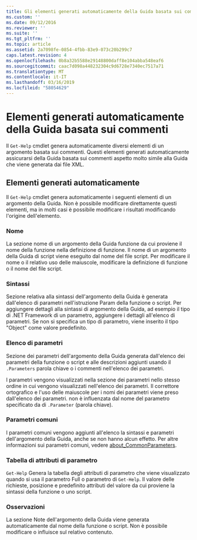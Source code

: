 ```yaml
---
title: Gli elementi generati automaticamente della Guida basata sui commenti | Microsoft Docs
ms.custom: ''
ms.date: 09/12/2016
ms.reviewer: ''
ms.suite: ''
ms.tgt_pltfrm: ''
ms.topic: article
ms.assetid: 2a7098fe-0854-4fbb-83e9-073c20b299c7
caps.latest.revision: 4
ms.openlocfilehash: 0b8a32b5588e29148800daff8e104abba548eaf6
ms.sourcegitcommit: caac7d098a448232304c9d6728e7340ec7517a71
ms.translationtype: MT
ms.contentlocale: it-IT
ms.lasthandoff: 03/16/2019
ms.locfileid: "58054629"
---
```

# <a name="autogenerated-elements-of-comment-based-help"></a>Elementi generati automaticamente della Guida basata sui commenti

Il `Get-Help` cmdlet genera automaticamente diversi elementi di un argomento basata sui commenti. Questi elementi generati automaticamente assicurarsi della Guida basata sui commenti aspetto molto simile alla Guida che viene generata dai file XML.

## <a name="autogenerated-elements"></a>Elementi generati automaticamente

Il `Get-Help` cmdlet genera automaticamente i seguenti elementi di un argomento della Guida. Non è possibile modificare direttamente questi elementi, ma in molti casi è possibile modificare i risultati modificando l'origine dell'elemento.

### <a name="name"></a>Nome

La sezione nome di un argomento della Guida funzione da cui proviene il nome della funzione nella definizione di funzione. Il nome di un argomento della Guida di script viene eseguito dal nome del file script. Per modificare il nome o il relativo uso delle maiuscole, modificare la definizione di funzione o il nome del file script.

### <a name="syntax"></a>Sintassi

Sezione relativa alla sintassi dell'argomento della Guida è generata dall'elenco di parametri nell'istruzione Param della funzione o script. Per aggiungere dettagli alla sintassi di argomento della Guida, ad esempio il tipo di .NET Framework di un parametro, aggiungere i dettagli all'elenco di parametri. Se non si specifica un tipo di parametro, viene inserito il tipo "Object" come valore predefinito.

### <a name="parameter-list"></a>Elenco di parametri

Sezione dei parametri dell'argomento della Guida generata dall'elenco dei parametri della funzione o script e alle descrizioni aggiunti usando il `.Parameters` parola chiave o i commenti nell'elenco dei parametri.

I parametri vengono visualizzati nella sezione dei parametri nello stesso ordine in cui vengono visualizzati nell'elenco dei parametri. Il correttore ortografico e l'uso delle maiuscole per i nomi dei parametri viene preso dall'elenco dei parametri. non è influenzata dal nome del parametro specificato da di `.Parameter` (parola chiave).

### <a name="common-parameters"></a>Parametri comuni

I parametri comuni vengono aggiunti all'elenco la sintassi e parametri dell'argomento della Guida, anche se non hanno alcun effetto. Per altre informazioni sui parametri comuni, vedere [about_CommonParameters](/powershell/module/microsoft.powershell.core/about/about_commonparameters).

### <a name="parameter-attribute-table"></a>Tabella di attributi di parametro

`Get-Help` Genera la tabella degli attributi di parametro che viene visualizzato quando si usa il parametro Full o parametro di `Get-Help`. Il valore delle richieste, posizione e predefinito attributi del valore da cui proviene la sintassi della funzione o uno script.

### <a name="remarks"></a>Osservazioni

La sezione Note dell'argomento della Guida viene generata automaticamente dal nome della funzione o script. Non è possibile modificare o influisce sul relativo contenuto.

